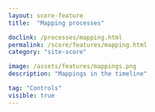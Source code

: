 ```yaml
---
layout: score-feature
title:  "Mapping processes"

doclink: /processes/mapping.html
permalink: /score/features/mapping.html
category: "site-score"

image: /assets/features/mappings.png
description: "Mappings in the timeline"

tag: "Controls"
visible: true
---
```


